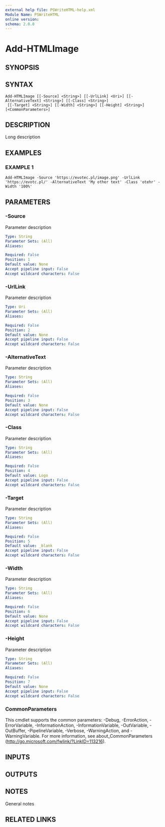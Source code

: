```yaml
---
external help file: PSWriteHTML-help.xml
Module Name: PSWriteHTML
online version:
schema: 2.0.0
---
```


# Add-HTMLImage

## SYNOPSIS

## SYNTAX

```
Add-HTMLImage [[-Source] <String>] [[-UrlLink] <Uri>] [[-AlternativeText] <String>] [[-Class] <String>]
 [[-Target] <String>] [[-Width] <String>] [[-Height] <String>] [<CommonParameters>]
```

## DESCRIPTION
Long description

## EXAMPLES

### EXAMPLE 1
```
Add-HTMLImage -Source 'https://evotec.pl/image.png' -UrlLink 'https://evotc.pl/' -AlternativeText 'My other text' -Class 'otehr' -Width '100%'
```

## PARAMETERS

### -Source
Parameter description

```yaml
Type: String
Parameter Sets: (All)
Aliases:

Required: False
Position: 1
Default value: None
Accept pipeline input: False
Accept wildcard characters: False
```

### -UrlLink
Parameter description

```yaml
Type: Uri
Parameter Sets: (All)
Aliases:

Required: False
Position: 2
Default value: None
Accept pipeline input: False
Accept wildcard characters: False
```

### -AlternativeText
Parameter description

```yaml
Type: String
Parameter Sets: (All)
Aliases:

Required: False
Position: 3
Default value: None
Accept pipeline input: False
Accept wildcard characters: False
```

### -Class
Parameter description

```yaml
Type: String
Parameter Sets: (All)
Aliases:

Required: False
Position: 4
Default value: Logo
Accept pipeline input: False
Accept wildcard characters: False
```

### -Target
Parameter description

```yaml
Type: String
Parameter Sets: (All)
Aliases:

Required: False
Position: 5
Default value: _blank
Accept pipeline input: False
Accept wildcard characters: False
```

### -Width
Parameter description

```yaml
Type: String
Parameter Sets: (All)
Aliases:

Required: False
Position: 6
Default value: None
Accept pipeline input: False
Accept wildcard characters: False
```

### -Height
Parameter description

```yaml
Type: String
Parameter Sets: (All)
Aliases:

Required: False
Position: 7
Default value: None
Accept pipeline input: False
Accept wildcard characters: False
```

### CommonParameters
This cmdlet supports the common parameters: -Debug, -ErrorAction, -ErrorVariable, -InformationAction, -InformationVariable, -OutVariable, -OutBuffer, -PipelineVariable, -Verbose, -WarningAction, and -WarningVariable.
For more information, see about_CommonParameters (http://go.microsoft.com/fwlink/?LinkID=113216).

## INPUTS

## OUTPUTS

## NOTES
General notes

## RELATED LINKS
